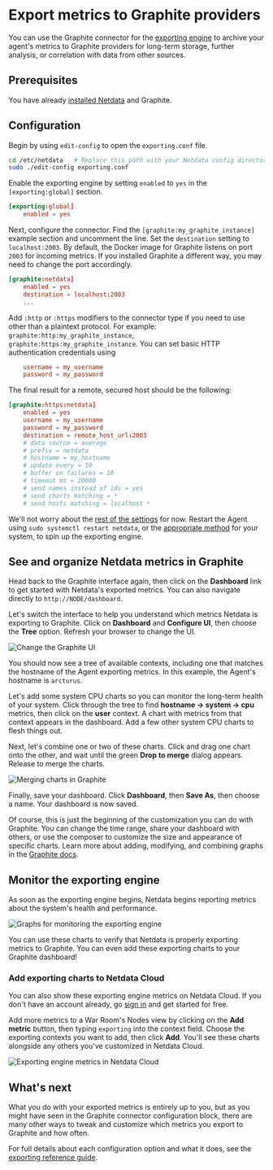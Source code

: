 <!--
title: "Export metrics to Graphite providers"
description: "Archive your Agent's metrics to a any Graphite database provider for long-term storage, further analysis, or correlation with data from other sources."
custom_edit_url: "https://github.com/netdata/netdata/edit/master/exporting/graphite/README.md"
sidebar_label: "Graphite"
learn_status: "Published"
learn_rel_path: "Integrations/Export"
-->

# Export metrics to Graphite providers

You can use the Graphite connector for
the [exporting engine](https://github.com/netdata/netdata/blob/master/exporting/README.md) to archive your agent's
metrics to Graphite providers for long-term storage, further analysis, or correlation with data from other sources.

## Prerequisites

You have already [installed Netdata](https://github.com/netdata/netdata/edit/master/packaging/installer/README.md) and 
Graphite.

## Configuration

Begin by using `edit-config` to open the `exporting.conf` file.

```bash
cd /etc/netdata   # Replace this path with your Netdata config directory
sudo ./edit-config exporting.conf
```

Enable the exporting engine by setting `enabled` to `yes` in the `[exporting:global]` section.

```conf
[exporting:global]
    enabled = yes
```

Next, configure the connector. Find the `[graphite:my_graphite_instance]` example section and uncomment the line.
Set the `destination` setting to `localhost:2003`. By default, the Docker image for Graphite listens on port `2003` for
incoming metrics. If you installed Graphite a different way, you may need to change the port accordingly.

```conf
[graphite:netdata]
    enabled = yes
    destination = localhost:2003
    ...
```

Add `:http` or `:https` modifiers to the connector type if you need to use other than a plaintext protocol. For
example: `graphite:http:my_graphite_instance`,
`graphite:https:my_graphite_instance`. You can set basic HTTP authentication credentials using

```conf
    username = my_username
    password = my_password
```

The final result for a remote, secured host should be the following: 

```conf
[graphite:https:netdata]
    enabled = yes
    username = my_username
    password = my_password
    destination = remote_host_url:2003
    # data source = average
    # prefix = netdata
    # hostname = my_hostname
    # update every = 10
    # buffer on failures = 10
    # timeout ms = 20000
    # send names instead of ids = yes
    # send charts matching = *
    # send hosts matching = localhost *
```

We'll not worry about the [rest of the settings](https://github.com/netdata/netdata/blob/master/exporting/README.md#options)
 for now. Restart the Agent using `sudo systemctl restart netdata`, or the
[appropriate method](https://github.com/netdata/netdata/blob/master/docs/configure/start-stop-restart.md) for your
system, to spin up the exporting engine.

## See and organize Netdata metrics in Graphite

Head back to the Graphite interface again, then click on the **Dashboard** link to get started with Netdata's exported
metrics. You can also navigate directly to `http://NODE/dashboard`.

Let's switch the interface to help you understand which metrics Netdata is exporting to Graphite. Click on **Dashboard**
and **Configure UI**, then choose the **Tree** option. Refresh your browser to change the UI.

![Change the Graphite UI](https://user-images.githubusercontent.com/1153921/83798697-77c63500-a659-11ea-8ed5-5e274953c871.png)

You should now see a tree of available contexts, including one that matches the hostname of the Agent exporting metrics.
In this example, the Agent's hostname is `arcturus`.

Let's add some system CPU charts so you can monitor the long-term health of your system. Click through the tree to find
**hostname → system → cpu** metrics, then click on the **user** context. A chart with metrics from that context appears
in the dashboard. Add a few other system CPU charts to flesh things out.

Next, let's combine one or two of these charts. Click and drag one chart onto the other, and wait until the green **Drop
to merge** dialog appears. Release to merge the charts.

![Merging charts in Graphite](https://user-images.githubusercontent.com/1153921/83817628-1bbfd880-a67a-11ea-81bc-05efc639b6ce.png)

Finally, save your dashboard. Click **Dashboard**, then **Save As**, then choose a name. Your dashboard is now saved.

Of course, this is just the beginning of the customization you can do with Graphite. You can change the time range,
share your dashboard with others, or use the composer to customize the size and appearance of specific charts. Learn
more about adding, modifying, and combining graphs in 
the [Graphite docs](https://graphite.readthedocs.io/en/latest/dashboard.html).

## Monitor the exporting engine

As soon as the exporting engine begins, Netdata begins reporting metrics about the system's health and performance.

![Graphs for monitoring the exporting engine](https://user-images.githubusercontent.com/1153921/83800787-e5c02b80-a65c-11ea-865a-c447d2ce4cbb.png)

You can use these charts to verify that Netdata is properly exporting metrics to Graphite. You can even add these
exporting charts to your Graphite dashboard!

### Add exporting charts to Netdata Cloud

You can also show these exporting engine metrics on Netdata Cloud. If you don't have an account already, 
go [sign in](https://app.netdata.cloud) and get started for free.

Add more metrics to a War Room's Nodes view by clicking on the **Add metric** button, then typing `exporting` into the
context field. Choose the exporting contexts you want to add, then click **Add**. You'll see these charts alongside any
others you've customized in Netdata Cloud.

![Exporting engine metrics in Netdata Cloud](https://user-images.githubusercontent.com/1153921/83902769-db139e00-a711-11ea-828e-aa7e32b04c75.png)

## What's next

What you do with your exported metrics is entirely up to you, but as you might have seen in the Graphite connector
configuration block, there are many other ways to tweak and customize which metrics you export to Graphite and how
often.

For full details about each configuration option and what it does, see 
the [exporting reference guide](https://github.com/netdata/netdata/blob/master/exporting/README.md).
